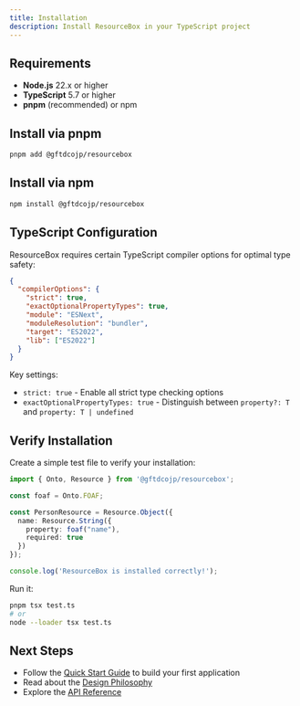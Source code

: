 ```yaml
---
title: Installation
description: Install ResourceBox in your TypeScript project
---
```


## Requirements

- **Node.js** 22.x or higher
- **TypeScript** 5.7 or higher
- **pnpm** (recommended) or npm

## Install via pnpm

```bash
pnpm add @gftdcojp/resourcebox
```

## Install via npm

```bash
npm install @gftdcojp/resourcebox
```

## TypeScript Configuration

ResourceBox requires certain TypeScript compiler options for optimal type safety:

```json title="tsconfig.json"
{
  "compilerOptions": {
    "strict": true,
    "exactOptionalPropertyTypes": true,
    "module": "ESNext",
    "moduleResolution": "bundler",
    "target": "ES2022",
    "lib": ["ES2022"]
  }
}
```

Key settings:
- `strict: true` - Enable all strict type checking options
- `exactOptionalPropertyTypes: true` - Distinguish between `property?: T` and `property: T | undefined`

## Verify Installation

Create a simple test file to verify your installation:

```typescript title="test.ts"
import { Onto, Resource } from '@gftdcojp/resourcebox';

const foaf = Onto.FOAF;

const PersonResource = Resource.Object({
  name: Resource.String({
    property: foaf("name"),
    required: true
  })
});

console.log('ResourceBox is installed correctly!');
```

Run it:

```bash
pnpm tsx test.ts
# or
node --loader tsx test.ts
```

## Next Steps

- Follow the [Quick Start Guide](/quick-start/) to build your first application
- Read about the [Design Philosophy](/philosophy/)
- Explore the [API Reference](/onto/overview/)

